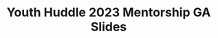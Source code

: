 ---
title: Youth Huddle 2023 Mentorship GA Slides
redirect_to: https://docs.google.com/presentation/d/1UzMF-DRHg5TcGLChzcbksvs3G1ZV6dUANd_oJ1hJPwg/edit?usp=sharing
redirect_from: 
  - /YH23MentorshipGASlides
  - /yh23mentorshipgaslides
---